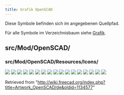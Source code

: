 ```yaml
---
title: Grafik OpenSCAD
---
```

Diese Symbole befinden sich im angegebenen Quellpfad.

Für alle Symbole im Verzeichnisbaum siehe [Grafik](/Artwork/de "Artwork/de").

## src/Mod/OpenSCAD/

### src/Mod/OpenSCAD/Resources/Icons/

![](/images/OpenSCAD_AddOpenSCADElement.svg)
![](/images/OpenSCAD_ColorCodeShape.svg)
![](/images/OpenSCAD_Edgestofaces.svg)
![](/images/OpenSCAD_ExpandPlacements.svg)
![](/images/OpenSCAD_Explode_Group.svg)
![](/images/OpenSCAD_Hull.svg)
![](/images/OpenSCAD_IncreaseToleranceFeature.svg)
![](/images/OpenSCAD_MeshBooleans.svg)
![](/images/OpenSCAD_Minkowski.svg)
![](/images/OpenSCAD_MirrorMeshFeature.svg)
![](/images/OpenSCAD_RefineShapeFeature.svg)
![](/images/OpenSCAD_RemoveSubtree.svg)
![](/images/OpenSCAD_ReplaceObject.svg)
![](/images/OpenSCAD_ResizeMeshFeature.svg)
![](/images/OpenSCAD_ScaleMeshFeature.svg)
![](/images/Workbench_OpenSCAD.svg)
![](/images/Preferences-openscad.svg)

Retrieved from "<http://wiki.freecad.org/index.php?title=Artwork_OpenSCAD/de&oldid=1134577>"